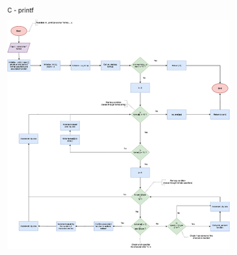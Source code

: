 C - printf

![Flowchart](https://github.com/Teheremiti/holbertonschool-printf/blob/master/_printf_flowchart.png)
